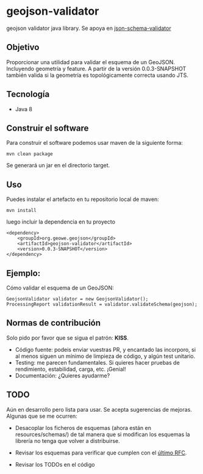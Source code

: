 # geojson-validator
geojson validator java library. Se apoya en [json-schema-validator](https://json-schema.org/)

## Objetivo
Proporcionar una utilidad para validar el esquema de un GeoJSON. Incluyendo geometría y feature.
A partir de la versión 0.0.3-SNAPSHOT también valida si la geometría es topológicamente correcta usando JTS.

## Tecnología
- Java 8

## Construir el software
Para construir el software podemos usar maven de la siguiente forma:

`mvn clean package`

Se generará un jar en el directorio target.

## Uso
Puedes instalar el artefacto en tu repositorio local de maven:

`mvn install`

luego incluir la dependencia en tu proyecto

```
<dependency>
	<groupId>org.geowe.geojson</groupId>
	<artifactId>geojson-validator</artifactId>
	<version>0.0.3-SNAPSHOT</version>
</dependency>
```

## Ejemplo:
Cómo validar el esquema de un GeoJSON:

```
GeojsonValidator validator = new GeojsonValidator();
ProcessingReport validationResult = validator.validateSchema(geojson);
```

## Normas de contribución
Solo pido por favor que se sigua el patrón: **KISS**.

- Código fuente: podeis enviar vuestras PR, y encantado las incorporo, si al menos siguen un mínimo de limpieza de código, y algún test unitario.
- Testing: me parecen fundamentales. Si quieres hacer pruebas de rendimiento, estabilidad, carga, etc. ¡Genial!
- Documentación: ¿Quieres ayudarme?

## TODO
Aún en desarrollo pero lista para usar. Se acepta sugerencias de mejoras. Algunas que se me ocurren:
 
- Desacoplar los ficheros de esquemas (ahora están en resources/schemas/) de tal manera que si modifican los esquemas la librería no tenga que volver a distribuirse.

- Revisar los esquemas para verificar que cumplen con el [último RFC](http://geojson.org/).

- Revisar los TODOs en el código
